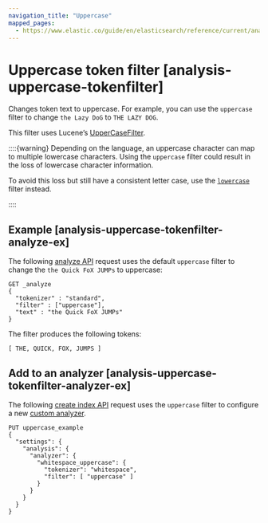 ```yaml
---
navigation_title: "Uppercase"
mapped_pages:
  - https://www.elastic.co/guide/en/elasticsearch/reference/current/analysis-uppercase-tokenfilter.html
---
```


# Uppercase token filter [analysis-uppercase-tokenfilter]


Changes token text to uppercase. For example, you can use the `uppercase` filter to change `the Lazy DoG` to `THE LAZY DOG`.

This filter uses Lucene’s [UpperCaseFilter](https://lucene.apache.org/core/10_0_0/analysis/common/org/apache/lucene/analysis/core/UpperCaseFilter.md).

::::{warning}
Depending on the language, an uppercase character can map to multiple lowercase characters. Using the `uppercase` filter could result in the loss of lowercase character information.

To avoid this loss but still have a consistent letter case, use the [`lowercase`](/reference/data-analysis/text-analysis/analysis-lowercase-tokenfilter.md) filter instead.

::::


## Example [analysis-uppercase-tokenfilter-analyze-ex]

The following [analyze API](https://www.elastic.co/docs/api/doc/elasticsearch/operation/operation-indices-analyze) request uses the default `uppercase` filter to change the `the Quick FoX JUMPs` to uppercase:

```console
GET _analyze
{
  "tokenizer" : "standard",
  "filter" : ["uppercase"],
  "text" : "the Quick FoX JUMPs"
}
```

The filter produces the following tokens:

```text
[ THE, QUICK, FOX, JUMPS ]
```


## Add to an analyzer [analysis-uppercase-tokenfilter-analyzer-ex]

The following [create index API](https://www.elastic.co/docs/api/doc/elasticsearch/operation/operation-indices-create) request uses the `uppercase` filter to configure a new [custom analyzer](docs-content://manage-data/data-store/text-analysis/create-custom-analyzer.md).

```console
PUT uppercase_example
{
  "settings": {
    "analysis": {
      "analyzer": {
        "whitespace_uppercase": {
          "tokenizer": "whitespace",
          "filter": [ "uppercase" ]
        }
      }
    }
  }
}
```


